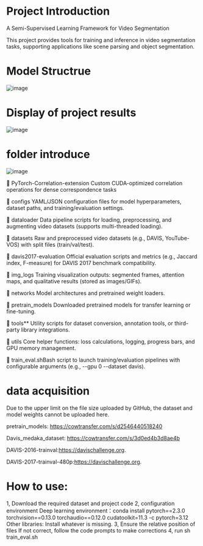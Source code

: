 # Project Introduction

A Semi-Supervised Learning Framework for Video Segmentation

This project provides tools for training and inference in video segmentation tasks, supporting applications like scene parsing and object segmentation.

# Model Structrue

![image](https://github.com/user-attachments/assets/87273e56-59f9-443d-b237-c3287c951920)

# Display of project results

![image](https://github.com/user-attachments/assets/39af8391-f240-4b59-8f3e-3ed6a89fd5dd)

# folder introduce

![image](https://github.com/user-attachments/assets/a92100e7-9f28-416a-a1cd-cea8321e9553)

📁 PyTorch-Correlation-extension
Custom CUDA-optimized correlation operations for dense correspondence tasks

📁 configs
YAML/JSON configuration files for model hyperparameters, dataset paths, and training/evaluation settings.

📁 dataloader
Data pipeline scripts for loading, preprocessing, and augmenting video datasets (supports multi-threaded loading).

📁 datasets
Raw and preprocessed video datasets (e.g., DAVIS, YouTube-VOS) with split files (train/val/test).

📁 davis2017-evaluation
Official evaluation scripts and metrics (e.g., Jaccard index, F-measure) for DAVIS 2017 benchmark compatibility.

📁 img_logs
Training visualization outputs: segmented frames, attention maps, and qualitative results (stored as images/GIFs).

📁 networks
Model architectures and pretrained weight loaders.

📁 pretrain_models
Downloaded pretrained models  for transfer learning or fine-tuning.

📁 tools**
Utility scripts for dataset conversion, annotation tools, or third-party library integrations.

📁 utils
Core helper functions: loss calculations, logging, progress bars, and GPU memory management.

📄 train_eval.shBash script to launch training/evaluation pipelines with configurable arguments (e.g., --gpu 0 --dataset davis).



# data acquisition

Due to the upper limit on the file size uploaded by GitHub, the dataset and model weights cannot be uploaded here.

pretrain_models: https://cowtransfer.com/s/d2546440518240

Davis_medaka_dataset: https://cowtransfer.com/s/3d0ed4b3d8ae4b

DAVIS-2016-trainval:https://davischallenge.org.

DAVIS-2017-trainval-480p:https://davischallenge.org.



# How to use:

1, Download the required dataset and project code
2, configuration environment
Deep learning environment：conda install pytorch==2.3.0 torchvision==0.13.0 torchaudio==0.12.0 cudatoolkit=11.3 -c pytorch=3.12
Other libraries: Install whatever is missing.
3, Ensure the relative position of files
If not correct, follow the code prompts to make corrections
4, run sh train_eval.sh
